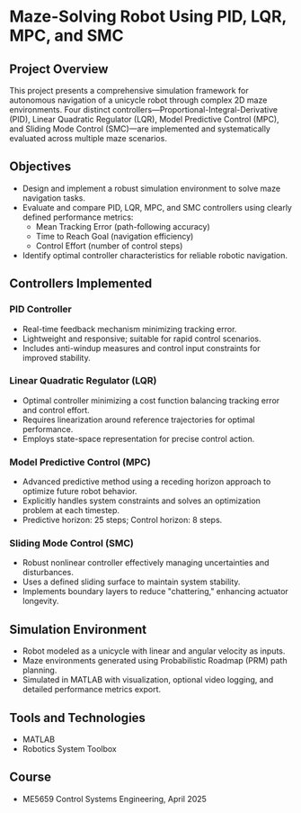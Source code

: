 # Maze-Solving Robot Using PID, LQR, MPC, and SMC

## Project Overview
This project presents a comprehensive simulation framework for autonomous navigation of a unicycle robot through complex 2D maze environments. Four distinct controllers—Proportional-Integral-Derivative (PID), Linear Quadratic Regulator (LQR), Model Predictive Control (MPC), and Sliding Mode Control (SMC)—are implemented and systematically evaluated across multiple maze scenarios.

## Objectives
- Design and implement a robust simulation environment to solve maze navigation tasks.
- Evaluate and compare PID, LQR, MPC, and SMC controllers using clearly defined performance metrics:
  - Mean Tracking Error (path-following accuracy)
  - Time to Reach Goal (navigation efficiency)
  - Control Effort (number of control steps)
- Identify optimal controller characteristics for reliable robotic navigation.

## Controllers Implemented

### PID Controller
- Real-time feedback mechanism minimizing tracking error.
- Lightweight and responsive; suitable for rapid control scenarios.
- Includes anti-windup measures and control input constraints for improved stability.

### Linear Quadratic Regulator (LQR)
- Optimal controller minimizing a cost function balancing tracking error and control effort.
- Requires linearization around reference trajectories for optimal performance.
- Employs state-space representation for precise control action.

### Model Predictive Control (MPC)
- Advanced predictive method using a receding horizon approach to optimize future robot behavior.
- Explicitly handles system constraints and solves an optimization problem at each timestep.
- Predictive horizon: 25 steps; Control horizon: 8 steps.

### Sliding Mode Control (SMC)
- Robust nonlinear controller effectively managing uncertainties and disturbances.
- Uses a defined sliding surface to maintain system stability.
- Implements boundary layers to reduce "chattering," enhancing actuator longevity.

## Simulation Environment
- Robot modeled as a unicycle with linear and angular velocity as inputs.
- Maze environments generated using Probabilistic Roadmap (PRM) path planning.
- Simulated in MATLAB with visualization, optional video logging, and detailed performance metrics export.

## Tools and Technologies
- MATLAB
- Robotics System Toolbox

## Course
- ME5659 Control Systems Engineering, April 2025
